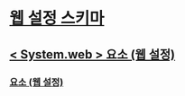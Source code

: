 # [웹 설정 스키마](index.md)
## [< System.web > 요소 (웹 설정)](system-web-element-web-settings.md)
### [<applicationPool>요소 (웹 설정)](applicationpool-element-web-settings.md)
